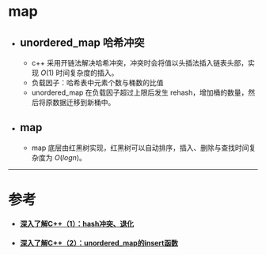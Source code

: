 # map
- ## unordered_map 哈希冲突
  - c++ 采用开链法解决哈希冲突，冲突时会将值以头插法插入链表头部，实现 $O(1)$ 时间复杂度的插入。
  - 负载因子：哈希表中元素个数与桶数的比值
  - unordered_map 在负载因子超过上限后发生 rehash，增加桶的数量，然后将原数据迁移到新桶中。
- ## map
  - map 底层由红黑树实现，红黑树可以自动排序，插入、删除与查找时间复杂度为 $O(logn)$。
---
# 参考
- #### [深入了解C++（1）：hash冲突、退化](https://mp.weixin.qq.com/s?__biz=MzkyMjIxMzIxNA==&mid=2247483656&idx=1&sn=a204fedfbf2cf7f2023979c56b756c8a&chksm=c1f68f39f681062fe0e31f2a07fd576ff8fcb3b3016bf024afa8703520390ca7fa3b257997da&token=377973187&lang=zh_CN#rd)
- #### [深入了解C++（2）：unordered_map的insert函数](https://mp.weixin.qq.com/s?__biz=MzkyMjIxMzIxNA==&mid=2247483848&idx=1&sn=d459a04730a4e56653452eae9f71d424&chksm=c1f68ff9f68106ef0c606d105f8a25d9e0e7e241faf3bbf4b92b7d0484e711c10597596535a6&token=377973187&lang=zh_CN#rd)